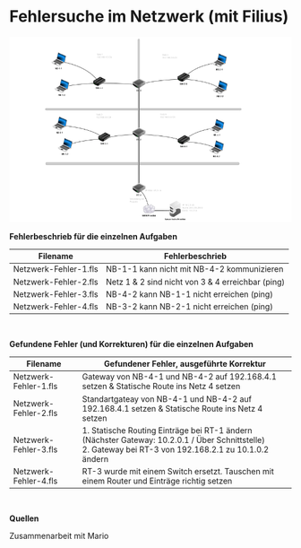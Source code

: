 # Fehlersuche im Netzwerk (mit Filius)

<img src="../../Bilder/N3/P3 Bild2.png">

<br>

**Fehlerbeschrieb für die einzelnen Aufgaben**

| **Filename** | **Fehlerbeschrieb** |
|--------------|---------------------|
| Netzwerk-Fehler-1.fls | NB-1-1 kann nicht mit NB-4-2 kommunizieren |
| Netzwerk-Fehler-2.fls | Netz 1 & 2 sind nicht von 3 & 4 erreichbar (ping) |
| Netzwerk-Fehler-3.fls | NB-4-2 kann NB-1-1 nicht erreichen (ping) |
| Netzwerk-Fehler-4.fls | NB-3-2 kann NB-2-1 nicht erreichen (ping) |

<br>

**Gefundene Fehler (und Korrekturen) für die einzelnen Aufgaben**

| **Filename** | **Gefundener Fehler, ausgeführte Korrektur**    |
|-------------|----|
| Netzwerk-Fehler-1.fls | Gateway von NB-4-1 und NB-4-2 auf 192.168.4.1 setzen & Statische Route ins Netz 4 setzen |
| Netzwerk-Fehler-2.fls | Standartgateay von NB-4-1 und NB-4-2 auf 192.168.4.1 setzen & Statische Route ins Netz 4 setzen |
| Netzwerk-Fehler-3.fls | 1. Statische Routing Einträge bei RT-1 ändern (Nächster Gateway: 10.2.0.1 / Über Schnittstelle) <br> 2. Gateway bei RT-3 von 192.168.2.1 zu 10.1.0.2 ändern |
| Netzwerk-Fehler-4.fls | RT-3 wurde mit einem Switch ersetzt. Tauschen mit einem Router und Einträge richtig setzen |

<br>

**Quellen**

Zusammenarbeit mit Mario
